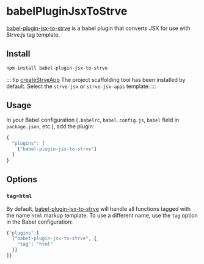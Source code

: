# babelPluginJsxToStrve

[babel-plugin-jsx-to-strve](https://www.npmjs.com/package/babel-plugin-jsx-to-strve) is a babel plugin that converts JSX for use with Strve.js tag template.

## Install

```bash
npm install babel-plugin-jsx-to-strve
```
::: tip
[createStrveApp](/tool/createStrveApp/) The project scaffolding tool has been installed by default. Select the `strve-jsx` or `strve-jsx-apps` template.
:::

## Usage

In your Babel configuration (`.babelrc`, `babel.config.js`, `babel` field in `package.json`, etc.), add the plugin:

```js
{
  "plugins": [
    ["babel-plugin-jsx-to-strve"]
  ]
}
```

## Options

### `tag=html`

By default, [babel-plugin-jsx-to-strve](https://www.npmjs.com/package/babel-plugin-jsx-to-strve) will handle all functions tagged with the name `html` markup template. To use a different name, use the `tag` option in the Babel configuration:

```js
{"plugins":[
  ["babel-plugin-jsx-to-strve", {
    "tag": "html"
  }]
]}
```
